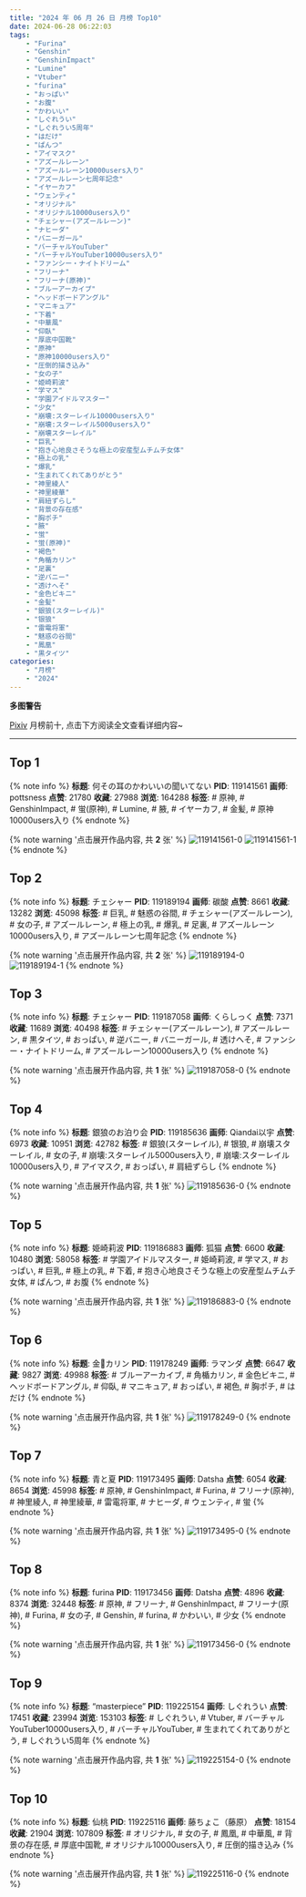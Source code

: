 ```yaml
---
title: "2024 年 06 月 26 日 月榜 Top10"
date: 2024-06-28 06:22:03
tags:
    - "Furina"
    - "Genshin"
    - "GenshinImpact"
    - "Lumine"
    - "Vtuber"
    - "furina"
    - "おっぱい"
    - "お腹"
    - "かわいい"
    - "しぐれうい"
    - "しぐれうい5周年"
    - "はだけ"
    - "ぱんつ"
    - "アイマスク"
    - "アズールレーン"
    - "アズールレーン10000users入り"
    - "アズールレーン七周年記念"
    - "イヤーカフ"
    - "ウェンティ"
    - "オリジナル"
    - "オリジナル10000users入り"
    - "チェシャー(アズールレーン)"
    - "ナヒーダ"
    - "バニーガール"
    - "バーチャルYouTuber"
    - "バーチャルYouTuber10000users入り"
    - "ファンシー・ナイトドリーム"
    - "フリーナ"
    - "フリーナ(原神)"
    - "ブルーアーカイブ"
    - "ヘッドボードアングル"
    - "マニキュア"
    - "下着"
    - "中華風"
    - "仰臥"
    - "厚底中国靴"
    - "原神"
    - "原神10000users入り"
    - "圧倒的描き込み"
    - "女の子"
    - "姫崎莉波"
    - "学マス"
    - "学園アイドルマスター"
    - "少女"
    - "崩壊:スターレイル10000users入り"
    - "崩壊:スターレイル5000users入り"
    - "崩壊スターレイル"
    - "巨乳"
    - "抱き心地良さそうな極上の安産型ムチムチ女体"
    - "極上の乳"
    - "爆乳"
    - "生まれてくれてありがとう"
    - "神里綾人"
    - "神里綾華"
    - "肩紐ずらし"
    - "背景の存在感"
    - "胸ポチ"
    - "腋"
    - "蛍"
    - "蛍(原神)"
    - "褐色"
    - "角楯カリン"
    - "足裏"
    - "逆バニー"
    - "透けへそ"
    - "金色ビキニ"
    - "金髪"
    - "銀狼(スターレイル)"
    - "银狼"
    - "雷電将軍"
    - "魅惑の谷間"
    - "鳳凰"
    - "黒タイツ"
categories:
    - "月榜"
    - "2024"
---
```


<i class="fa fa-triangle-exclamation"></i>**多图警告**<i class="fa fa-triangle-exclamation"></i>

[Pixiv](https://www.pixiv.net/) 月榜前十, 点击下方阅读全文查看详细内容~

<!-- more -->

---

## Top 1

{% note info %}
**标题**: 何その耳のかわいいの聞いてない
**PID**: 119141561 **画师**: pottsness
**点赞**: 21780 **收藏**: 27988 **浏览**: 164288
**标签**: # 原神, # GenshinImpact, # 蛍(原神), # Lumine, # 腋, # イヤーカフ, # 金髪, # 原神10000users入り
{% endnote %}

{% note warning '点击展开作品内容, 共 **2** 张' %}
![119141561-0](https://i.pixiv.re/img-original/img/2024/05/29/00/00/55/119141561_p0.jpg)
![119141561-1](https://i.pixiv.re/img-original/img/2024/05/29/00/00/55/119141561_p1.jpg)
{% endnote %}

## Top 2

{% note info %}
**标题**: チェシャー
**PID**: 119189194 **画师**: 碳酸
**点赞**: 8661 **收藏**: 13282 **浏览**: 45098
**标签**: # 巨乳, # 魅惑の谷間, # チェシャー(アズールレーン), # 女の子, # アズールレーン, # 極上の乳, # 爆乳, # 足裏, # アズールレーン10000users入り, # アズールレーン七周年記念
{% endnote %}

{% note warning '点击展开作品内容, 共 **2** 张' %}
![119189194-0](https://i.pixiv.re/img-original/img/2024/05/31/12/46/53/119189194_p0.jpg)
![119189194-1](https://i.pixiv.re/img-original/img/2024/05/31/12/46/53/119189194_p1.jpg)
{% endnote %}

## Top 3

{% note info %}
**标题**: チェシャー
**PID**: 119187058 **画师**: くらしっく
**点赞**: 7371 **收藏**: 11689 **浏览**: 40498
**标签**: # チェシャー(アズールレーン), # アズールレーン, # 黒タイツ, # おっぱい, # 逆バニー, # バニーガール, # 透けへそ, # ファンシー・ナイトドリーム, # アズールレーン10000users入り
{% endnote %}

{% note warning '点击展开作品内容, 共 **1** 张' %}
![119187058-0](https://i.pixiv.re/img-original/img/2024/05/30/19/04/48/119187058_p0.jpg)
{% endnote %}

## Top 4

{% note info %}
**标题**: 銀狼のお泊り会
**PID**: 119185636 **画师**: Qiandai以宇
**点赞**: 6973 **收藏**: 10951 **浏览**: 42782
**标签**: # 銀狼(スターレイル), # 银狼, # 崩壊スターレイル, # 女の子, # 崩壊:スターレイル5000users入り, # 崩壊:スターレイル10000users入り, # アイマスク, # おっぱい, # 肩紐ずらし
{% endnote %}

{% note warning '点击展开作品内容, 共 **1** 张' %}
![119185636-0](https://i.pixiv.re/img-original/img/2024/05/30/18/05/48/119185636_p0.png)
{% endnote %}

## Top 5

{% note info %}
**标题**: 姫崎莉波
**PID**: 119186883 **画师**: 狐猫
**点赞**: 6600 **收藏**: 10480 **浏览**: 58058
**标签**: # 学園アイドルマスター, # 姫崎莉波, # 学マス, # おっぱい, # 巨乳, # 極上の乳, # 下着, # 抱き心地良さそうな極上の安産型ムチムチ女体, # ぱんつ, # お腹
{% endnote %}

{% note warning '点击展开作品内容, 共 **1** 张' %}
![119186883-0](https://i.pixiv.re/img-original/img/2024/05/30/19/00/06/119186883_p0.jpg)
{% endnote %}

## Top 6

{% note info %}
**标题**: 金👙カリン
**PID**: 119178249 **画师**: ラマンダ
**点赞**: 6647 **收藏**: 9827 **浏览**: 49988
**标签**: # ブルーアーカイブ, # 角楯カリン, # 金色ビキニ, # ヘッドボードアングル, # 仰臥, # マニキュア, # おっぱい, # 褐色, # 胸ポチ, # はだけ
{% endnote %}

{% note warning '点击展开作品内容, 共 **1** 张' %}
![119178249-0](https://i.pixiv.re/img-original/img/2024/05/30/10/39/00/119178249_p0.png)
{% endnote %}

## Top 7

{% note info %}
**标题**: 青と夏
**PID**: 119173495 **画师**: Datsha
**点赞**: 6054 **收藏**: 8654 **浏览**: 45998
**标签**: # 原神, # GenshinImpact, # Furina, # フリーナ(原神), # 神里綾人, # 神里綾華, # 雷電将軍, # ナヒーダ, # ウェンティ, # 蛍
{% endnote %}

{% note warning '点击展开作品内容, 共 **1** 张' %}
![119173495-0](https://i.pixiv.re/img-original/img/2024/05/30/03/38/51/119173495_p0.png)
{% endnote %}

## Top 8

{% note info %}
**标题**: furina
**PID**: 119173456 **画师**: Datsha
**点赞**: 4896 **收藏**: 8374 **浏览**: 32448
**标签**: # 原神, # フリーナ, # GenshinImpact, # フリーナ(原神), # Furina, # 女の子, # Genshin, # furina, # かわいい, # 少女
{% endnote %}

{% note warning '点击展开作品内容, 共 **1** 张' %}
![119173456-0](https://i.pixiv.re/img-original/img/2024/05/30/03/34/43/119173456_p0.jpg)
{% endnote %}

## Top 9

{% note info %}
**标题**: “masterpiece”
**PID**: 119225154 **画师**: しぐれうい
**点赞**: 17451 **收藏**: 23994 **浏览**: 153103
**标签**: # しぐれうい, # Vtuber, # バーチャルYouTuber10000users入り, # バーチャルYouTuber, # 生まれてくれてありがとう, # しぐれうい5周年
{% endnote %}

{% note warning '点击展开作品内容, 共 **1** 张' %}
![119225154-0](https://i.pixiv.re/img-original/img/2024/06/01/00/00/45/119225154_p0.jpg)
{% endnote %}

## Top 10

{% note info %}
**标题**: 仙桃
**PID**: 119225116 **画师**: 藤ちょこ（藤原）
**点赞**: 18154 **收藏**: 21904 **浏览**: 107809
**标签**: # オリジナル, # 女の子, # 鳳凰, # 中華風, # 背景の存在感, # 厚底中国靴, # オリジナル10000users入り, # 圧倒的描き込み
{% endnote %}

{% note warning '点击展开作品内容, 共 **1** 张' %}
![119225116-0](https://i.pixiv.re/img-original/img/2024/06/01/00/00/35/119225116_p0.png)
{% endnote %}
